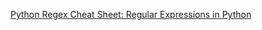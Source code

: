 [Python Regex Cheat Sheet: Regular Expressions in Python](https://www.dataquest.io/blog/regex-cheatsheet/)
